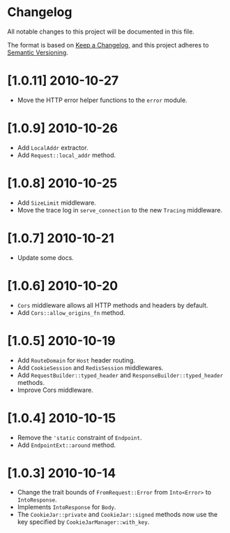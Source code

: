 # Changelog
All notable changes to this project will be documented in this file.

The format is based on [Keep a Changelog](https://keepachangelog.com/en/1.0.0/),
and this project adheres to [Semantic Versioning](https://semver.org/spec/v2.0.0.html).

# [1.0.11] 2010-10-27

- Move the HTTP error helper functions to the `error` module.

# [1.0.9] 2010-10-26

- Add `LocalAddr` extractor.
- Add `Request::local_addr` method.

# [1.0.8] 2010-10-25

- Add `SizeLimit` middleware.
- Move the trace log in `serve_connection` to the new `Tracing` middleware.

# [1.0.7] 2010-10-21

- Update some docs.

# [1.0.6] 2010-10-20

- `Cors` middleware allows all HTTP methods and headers by default.
- Add `Cors::allow_origins_fn` method.

# [1.0.5] 2010-10-19

- Add `RouteDomain` for `Host` header routing.
- Add `CookieSession` and `RedisSession` middlewares.
- Add `RequestBuilder::typed_header` and `ResponseBuilder::typed_header` methods.
- Improve Cors middleware.

# [1.0.4] 2010-10-15

- Remove the `'static` constraint of `Endpoint`.
- Add `EndpointExt::around` method.

# [1.0.3] 2010-10-14

- Change the trait bounds of `FromRequest::Error` from `Into<Error>` to `IntoResponse`.
- Implements `IntoResponse` for `Body`.
- The `CookieJar::private` and `CookieJar::signed` methods now use the key specified by `CookieJarManager::with_key`.
